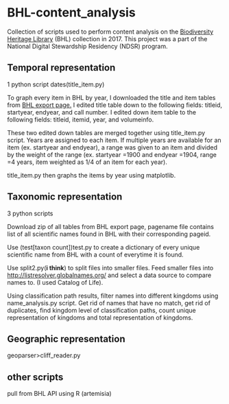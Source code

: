 # BHL-content_analysis

Collection of scripts used to perform content analysis on the [Biodiversity Heritage Library](www.biodiversitylibrary.org) (BHL) collection in 2017. This project was a part of the National Digital Stewardship Residency (NDSR) program. 

## Temporal representation
1 python script dates(title_item.py)

To graph every item in BHL by year, I downloaded the title and item tables from [BHL export page.](http://biodivlib.wikispaces.com/Data+Exports) I edited title table down to the following fields: titleid, startyear, endyear, and call number. I edited down item table to the following fields: titleid, itemid, year, and volumeinfo. 

These two edited down tables are merged together using title_item.py script. 
Years are assigned to each item. If multiple years are available for an item (ex. startyear and endyear), a range was given to an item and divided by the weight of the range (ex. startyear =1900 and endyear =1904, range =4 years, item weighted as 1/4 of an item for each year). 

title_item.py then graphs the items by year using matplotlib. 

## Taxonomic representation
3 python scripts

Download zip of all tables from BHL export page, pagename file contains list of all scientific names found in BHL with their corresponding pageid. 

Use (test[taxon count])test.py to create a dictionary of every unique scientific name from BHL with a count of everytime it is found.

Use split2.py(**i think**) to split files into smaller files. Feed smaller files into http://listresolver.globalnames.org/ and select a data source to compare names to. (I used Catalog of Life). 

Using classification path results, filter names into different kingdoms using name_analysis.py script. Get rid of names that have no match, get rid of duplicates, find kingdom level of classification paths, count unique representation of kingdoms and total representation of kingdoms. 

## Geographic representation 
geoparser>cliff_reader.py

## other scripts
pull from BHL API using R (artemisia)
